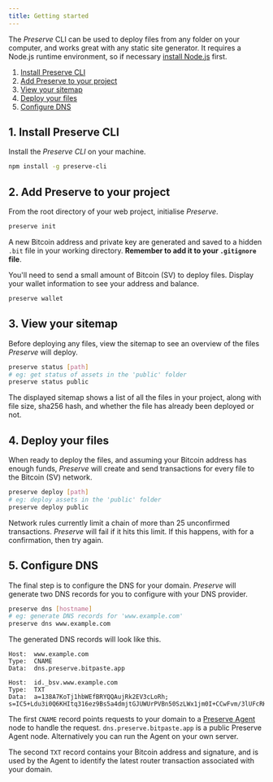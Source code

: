 ```yaml
---
title: Getting started
---
```


The *Preserve* CLI can be used to deploy files from any folder on your computer, and works great with any static site generator. It requires a Node.js runtime environment, so if necessary [install Node.js](https://nodejs.org/en/download/) first.

1. [Install Preserve CLI](#1-Install-Preserve-CLI)
2. [Add Preserve to your project](#2-Add-Preserve-to-your-project)
3. [View your sitemap](#3-View-your-sitemap)
4. [Deploy your files](#4-Deploy-your-files)
5. [Configure DNS](#5-Configure-DNS)

## 1. Install Preserve CLI

Install the *Preserve CLI* on your machine.

```bash
npm install -g preserve-cli
```

## 2. Add Preserve to your project

From the root directory of your web project, initialise *Preserve*.

```bash
preserve init
```

A new Bitcoin address and private key are generated and saved to a hidden `.bit` file in your working directory.
**Remember to add it to your `.gitignore` file**.

You'll need to send a small amount of Bitcoin (SV) to deploy files. Display your wallet information to see your address and balance.

```bash
preserve wallet
```

## 3. View your sitemap

Before deploying any files, view the sitemap to see an overview of the files *Preserve* will deploy.

```bash
preserve status [path]
# eg: get status of assets in the 'public' folder
preserve status public
```

The displayed sitemap shows a list of all the files in your project, along with file size, sha256 hash, and whether the file has already been deployed or not.

## 4. Deploy your files

When ready to deploy the files, and assuming your Bitcoin address has enough funds, *Preserve* will create and send transactions for every file to the Bitcoin (SV) network.

```bash
preserve deploy [path]
# eg: deploy assets in the 'public' folder
preserve deploy public
```

Network rules currently limit a chain of more than 25 unconfirmed transactions. *Preserve* will fail if it hits this limit. If this happens, with for a confirmation, then try again.

## 5. Configure DNS

The final step is to configure the DNS for your domain. *Preserve* will generate two DNS records for you to configure with your DNS provider.

```bash
preserve dns [hostname]
# eg: generate DNS records for 'www.example.com'
preserve dns www.example.com
```

The generated DNS records will look like this.

```text
Host:  www.example.com
Type:  CNAME
Data:  dns.preserve.bitpaste.app

Host:  id._bsv.www.example.com
Type:  TXT
Data:  a=138A7KoTj1hbWEfBRYQQAujRk2EV3cLoRh; s=IC5+Ldu3i0Q6KHItq316ez9Bs5a4dmjtGJUWUrPVBn50SzLWx1jm0I+CCwFvm/3lUFcRHELr6eREDHfJWUHCnRA=
```
The first `CNAME` record points requests to your domain to a [Preserve Agent](https://github.com/libitx/preserve-agent) node to handle the request. `dns.preserve.bitpaste.app` is a public Preserve Agent node. Alternatively you can run the Agent on your own server.

The second `TXT` record contains your Bitcoin address and signature, and is used by the Agent to identify the latest router transaction associated with your domain.

